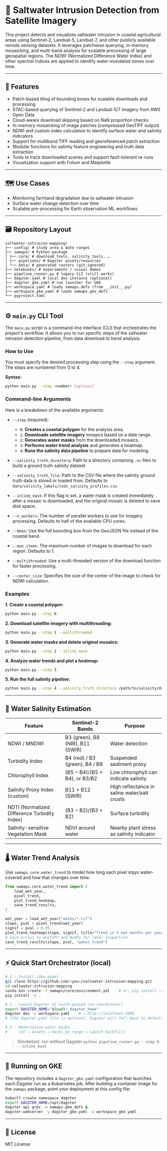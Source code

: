 # 🌊 Saltwater Intrusion Detection from Satellite Imagery

This project detects and visualizes saltwater intrusion in coastal agricultural areas using Sentinel-2, Landsat-5, Landsat-7, and other publicly available remote sensing datasets. It leverages patchwise querying, in-memory mosaicking, and multi-band analysis for scalable processing of large geospatial regions. The NDWI (Normalized Difference Water Index) and other spectral indices are applied to identify water-inundated zones over time.

-----

## 🚀 Features

  - Patch-based tiling of bounding boxes for scalable downloads and processing
  - STAC-based querying of Sentinel-2 and Landsat-5/7 imagery from AWS Open Data
  - Cloud-aware download skipping based on NaN proportion checks
  - In-memory mosaicking of image patches (compressed GeoTIFF output)
  - NDWI and custom index calculation to identify surface water and salinity indicators
  - Support for multiband TIFF reading and georeferenced patch extraction
  - Modular functions for salinity feature engineering and truth data extraction
  - Tools to track downloaded scenes and support fault-tolerant re-runs
  - Visualization support with Folium and Matplotlib

-----

## 🗺️ Use Cases

  - Monitoring farmland degradation due to saltwater intrusion
  - Surface water change detection over time
  - Scalable pre-processing for Earth observation ML workflows

-----

## 🗃️ Repository Layout

```
saltwater-intrusion-mapping/
├── config/ # study area & date ranges
├── swmaps/ # Python package
│ ├── core/ # download_tools, salinity_tools, …
│ ├── pipelines/ # Dagster assets/resources
│ └── data/ # generated rasters (git-ignored)
├── notebooks/ # experiments / visual demos
├── pipeline_runner.py # legacy CLI (still works)
├── dagster.yaml # local dev instance (optional)
├── dagster_gke.yaml # run launcher for GKE
├── workspace.yaml # loads swmaps.defs (from __init__.py)
├── workspace_gke.yaml # loads swmaps.gke_defs
└── pyproject.toml
```

-----

## ⚙️ `main.py` CLI Tool 

The `main.py` script is a command-line interface (CLI) that orchestrates the project's workflow. It allows you to run specific steps of the saltwater intrusion detection pipeline, from data download to trend analysis.

### How to Use

You must specify the desired processing step using the `--step` argument. The steps are numbered from 0 to 4.

**Syntax:**

```bash
python main.py --step <number> [options]
```

### Command-line Arguments

Here is a breakdown of the available arguments:

  * `--step` (required):

      * `0`: **Creates a coastal polygon** for the analysis area.
      * `1`: **Downloads satellite imagery** mosaics based on a date range.
      * `2`: **Generates water masks** from the downloaded mosaics.
      * `3`: **Performs water trend analysis** and generates a heatmap.
      * `4`: **Runs the salinity data pipeline** to prepare data for modeling.

  * `--salinity_truth_directory`: Path to a directory containing `.nc` files to build a ground truth salinity dataset.

  * `--salinity_truth_file`: Path to the CSV file where the salinity ground truth data is stored or loaded from. Defaults to `data/salinity_labels/codc_salinity_profiles.csv`.

  * `--inline_mask`: If this flag is set, a water mask is created immediately after a mosaic is downloaded, and the original mosaic is deleted to save disk space.

  * `--n_workers`: The number of parallel workers to use for imagery processing. Defaults to half of the available CPU cores.

  * `--bbox`: Use the full bounding box from the GeoJSON file instead of the coastal band.

  * `--max_items`: The maximum number of images to download for each region. Defaults to 1.

  * `--multithreaded`: Use a multi-threaded version of the download function for faster processing.

  * `--center_size`: Specifies the size of the center of the image to check for NDWI calculation.

### Examples

**1. Create a coastal polygon:**

```bash
python main.py --step 0
```

**2. Download satellite imagery with multithreading:**

```bash
python main.py --step 1 --multithreaded
```

**3. Generate water masks and delete original mosaics:**

```bash
python main.py --step 2 --inline_mask
```

**4. Analyze water trends and plot a heatmap:**

```bash
python main.py --step 3
```

**5. Run the full salinity pipeline:**

```bash
python main.py --step 4 --salinity_truth_directory /path/to/salinity/data
```

-----

## 🧂 Water Salinity Estimation

| **Feature** | **Sentinel-2 Bands** | **Purpose** |
|---|---|---|
| NDWI / MNDWI | B3 (green), B8 (NIR), B11 (SWIR) | Water detection |
| Turbidity Index | B4 (red) / B3 (green), B4 / B8 | Suspended sediment proxy |
| Chlorophyll Index | (B5 − B4)/(B5 + B4), or B3/B2 | Low chlorophyll can indicate salinity |
| Salinity Proxy Index (custom) | B11 + B12 (SWIR) | High reflectance in saline water/salt crusts |
| NDTI (Normalized Difference Turbidity Index) | (B3 − B2)/(B3 + B2) | Surface turbidity |
| Salinity-sensitive Vegetation Mask | NDVI around water | Nearby plant stress as salinity indicator |

-----

## 🌡️ Water Trend Analysis

Use `swmaps.core.water_trend` to model how long each pixel stays water-covered and how that changes over time.

```python
from swmaps.core.water_trend import (
    load_wet_year,
    pixel_trend,
    plot_trend_heatmap,
    save_trend_results,
)

wet_year = load_wet_year("masks/*.tif")
slope, pval = pixel_trend(wet_year)
signif = pval < 0.05
plot_trend_heatmap(slope, signif, title="Trend in % wet months per year")
# Save arrays to GeoTIFF and NumPy for later inspection
save_trend_results(slope, pval, "water_trend")
```

-----

## ⚡ Quick Start Orchestrator (local)

```bash
# 1 · Install (dev mode)
git clone https://github.com/<you>/saltwater-intrusion-mapping.git
cd saltwater-intrusion-mapping
conda env create -f swmaps/core/environment.yml    # or: pip install -r requirements.txt
pip install -e .

# 2 · Launch Dagster UI (with queued run-coordinator)
export DAGSTER_HOME="$(pwd)/.dagster_home"
dagster dev -w workspace.yaml    # → http://localhost:3000
# (the dagster.yaml file is optional; Dagster will fall back to defaults)

# 3 · Materialise water masks
#     (UI → Assets → masks_by_range → Launch backfill)
```

> Smoketest: run without Dagster
> `python pipeline_runner.py --step 0 --inline_mask`

-----

## 🚀 Running on GKE

The repository includes a `dagster_gke.yaml` configuration that launches each
Dagster run as a Kubernetes job. After building a container image for the
`swmaps` package, point your deployment at this config file:

```bash
kubectl create namespace dagster
export DAGSTER_HOME=/opt/dagster
dagster api grpc -m swmaps.gke_defs &
dagster-webserver -y dagster_gke.yaml -w workspace_gke.yaml
```

-----

## 📖 License

MIT License
